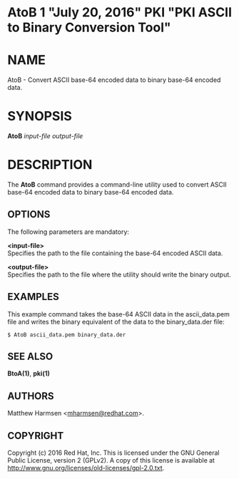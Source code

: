 # AtoB 1 "July 20, 2016" PKI "PKI ASCII to Binary Conversion Tool"

# NAME

AtoB  - Convert ASCII base-64 encoded data to binary base-64 encoded data.

# SYNOPSIS

**AtoB** *input-file* *output-file*

# DESCRIPTION

The **AtoB** command provides a command-line utility
used to convert ASCII base-64 encoded data to binary base-64 encoded data.

## OPTIONS

The following parameters are mandatory:

**&lt;input-file&gt;**  
    Specifies the path to the file containing the base-64 encoded ASCII data.

**&lt;output-file&gt;**  
    Specifies the path to the file where the utility should write the binary output.

## EXAMPLES

This example command takes the base-64 ASCII data in the ascii_data.pem file
and writes the binary equivalent of the data to the binary_data.der file:

```
$ AtoB ascii_data.pem binary_data.der
```

## SEE ALSO

**BtoA(1)**, **pki(1)**

## AUTHORS

Matthew Harmsen &lt;mharmsen@redhat.com&gt;.

## COPYRIGHT

Copyright (c) 2016 Red Hat, Inc.
This is licensed under the GNU General Public License, version 2 (GPLv2).
A copy of this license is available at http://www.gnu.org/licenses/old-licenses/gpl-2.0.txt.
